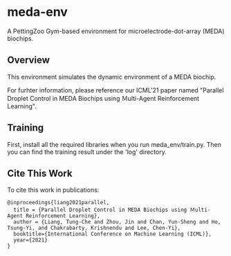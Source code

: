 # meda-env
A PettingZoo Gym-based environment for microelectrode-dot-array (MEDA) biochips.

## Overview
This environment simulates the dynamic environment of a MEDA biochip. 

For furhter information, please reference our ICML'21 paper named "Parallel Droplet Control in MEDA Biochips using Ｍulti-Agent Reinforcement Learning".

## Training
First, install all the required libraries when you run meda\_env/train.py. Then you can find the training result under the 'log' directory.

## Cite This Work
To cite this work in publications:

```
@inproceedings{liang2021parallel,
  title = {Parallel Droplet Control in MEDA Biochips using Ｍulti-Agent Reinforcement Learning},
  author = {Liang, Tung-Che and Zhou, Jin and Chan, Yun-Sheng and Ho, Tsung-Yi, and Chakrabarty, Krishnendu and Lee, Chen-Yi},
  booktitle={International Conference on Machine Learning (ICML)},
  year={2021}
}
```
